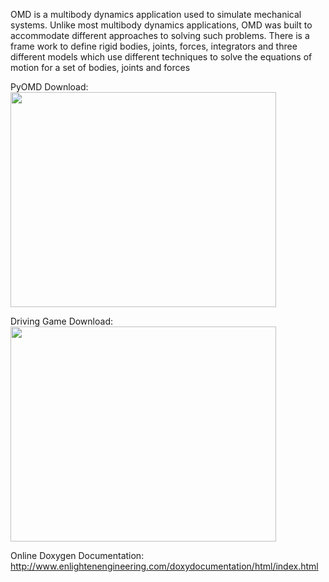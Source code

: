 OMD is a multibody dynamics application used to simulate mechanical systems. Unlike most multibody dynamics applications, OMD was built to accommodate different approaches to solving such problems. There is a frame work to define rigid bodies, joints, forces, integrators and three different models which use different techniques to solve the equations of motion for a set of bodies, joints and forces

PyOMD Download:
<a href='http://www.youtube.com/watch?feature=player_embedded&v=-EUeRuPw2qw' target='_blank'><img src='http://img.youtube.com/vi/-EUeRuPw2qw/0.jpg' width='425' height=344 /></a>

Driving Game Download:
<a href='http://www.youtube.com/watch?feature=player_embedded&v=-bqXr1Y9488' target='_blank'><img src='http://img.youtube.com/vi/-bqXr1Y9488/0.jpg' width='425' height=344 /></a>

Online Doxygen Documentation:
http://www.enlightenengineering.com/doxydocumentation/html/index.html